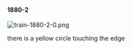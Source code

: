 #### 1880-2
![train-1880-2-0.png](https://github.com/lil-lab/nlvr/raw/master/nlvr/train/images/55/train-1880-2-0.png "train-1880-2-0.png")

there is a yellow circle touching the edge